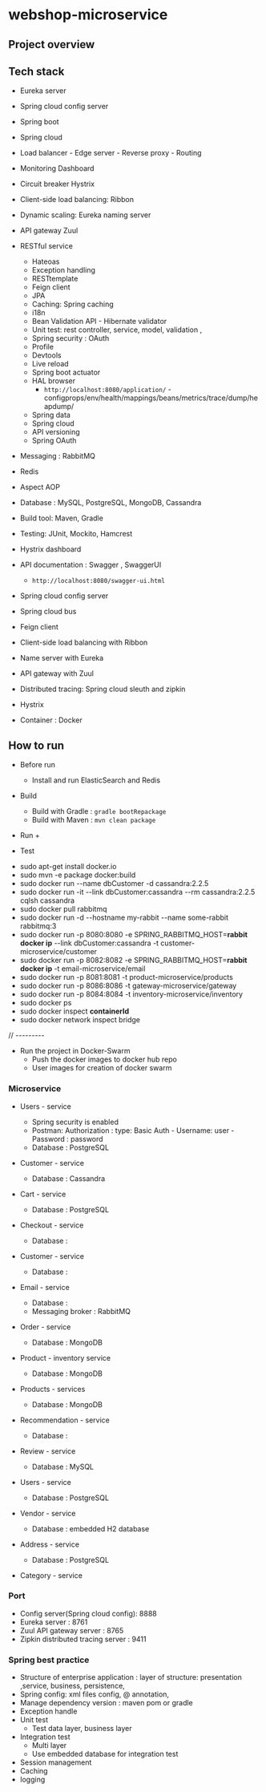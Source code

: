 # webshop-microservice


## Project overview 



## Tech stack 
+ Eureka server 
+ Spring cloud config server
+ Spring boot
+ Spring cloud 
+ Load balancer - Edge server - Reverse proxy - Routing 
+ Monitoring Dashboard 
+ Circuit breaker Hystrix 
+ Client-side load balancing: Ribbon 
+ Dynamic scaling: Eureka naming server 
+ API gateway Zuul 
+ RESTful service 
    + Hateoas
    + Exception handling
    + RESTtemplate
    + Feign client 
    + JPA 
    + Caching: Spring caching 
    + i18n
    + Bean Validation API  - Hibernate validator 
    + Unit test: rest controller, service, model, validation , 
    + Spring security : OAuth
    + Profile 
    + Devtools 
    + Live reload 
    + Spring boot actuator
    + HAL browser 
        + `http://localhost:8080/application/` - configprops/env/health/mappings/beans/metrics/trace/dump/heapdump/
    + Spring data 
    + Spring cloud 
    + API versioning
    + Spring OAuth 
+ Messaging : RabbitMQ
+ Redis 
+ Aspect AOP 
+ Database : MySQL, PostgreSQL, MongoDB, Cassandra
+ Build tool: Maven, Gradle 
+ Testing: JUnit, Mockito, Hamcrest
+ Hystrix dashboard 
+ API documentation : Swagger , SwaggerUI 
    + `http://localhost:8080/swagger-ui.html`

+ Spring cloud config server 
+ Spring cloud bus 
+ Feign client
+ Client-side load balancing with Ribbon 
+ Name server with Eureka 
+ API gateway with Zuul 
+ Distributed tracing: Spring cloud sleuth and zipkin
+ Hystrix 
+ Container : Docker  

## How to run 
+ Before run 
    + Install and run ElasticSearch and Redis


+ Build 
    + Build with Gradle : `gradle bootRepackage`
    + Build with Maven : `mvn clean package`

+ Run 
    + 


+ Test 







* sudo apt-get install docker.io
* sudo mvn -e package docker:build
* sudo docker run --name dbCustomer -d cassandra:2.2.5
* sudo docker run -it --link dbCustomer:cassandra --rm cassandra:2.2.5 cqlsh cassandra
* sudo docker pull rabbitmq
* sudo docker run -d --hostname my-rabbit --name some-rabbit rabbitmq:3
* sudo docker run -p 8080:8080 -e SPRING_RABBITMQ_HOST=**rabbit docker ip** --link dbCustomer:cassandra -t customer-microservice/customer
* sudo docker run -p 8082:8082 -e SPRING_RABBITMQ_HOST=**rabbit docker ip** -t email-microservice/email
* sudo docker run -p 8081:8081 -t product-microservice/products
* sudo docker run -p 8086:8086 -t gateway-microservice/gateway
* sudo docker run -p 8084:8084 -t inventory-microservice/inventory
* sudo docker ps
* sudo docker inspect **containerId**
* sudo docker network inspect bridge







// ---------
+ Run the project in Docker-Swarm 
    + Push the docker images to docker hub repo 
    + User images for creation of docker swarm 





### Microservice 
+ Users - service
    + Spring security is enabled 
    + Postman: Authorization : type: Basic Auth - Username: user - Password : password 
    + Database : PostgreSQL 

+ Customer - service 
    + Database : Cassandra
+ Cart - service 
    + Database : PostgreSQL
+ Checkout - service 
    + Database : 
+ Customer - service 
    + Database : 
+ Email - service
    + Database : 
    + Messaging broker : RabbitMQ
+ Order - service 
    + Database : MongoDB
+ Product - inventory service 
    + Database : MongoDB
+ Products - services
    + Database : MongoDB
+ Recommendation - service 
    + Database : 
+ Review - service 
    + Database : MySQL
+ Users - service
    + Database : PostgreSQL 
+ Vendor - service 
    + Database : embedded H2 database 

+ Address - service 
    + Database : PostgreSQL
+ Category - service 







### Port 
+ Config server(Spring cloud config): 8888 
+ Eureka server : 8761
+ Zuul API gateway server : 8765
+ Zipkin distributed tracing server : 9411





### Spring best practice 
+ Structure of enterprise application : layer of structure: presentation ,service, business, persistence, 
+ Spring config: xml files config, @ annotation, 
+ Manage dependency version : maven pom or gradle 
+ Exception handle
+ Unit test
    + Test data layer, business layer
+ Integration test
    + Multi layer 
    + Use embedded database for integration test 
+ Session management
+ Caching 
+ logging




